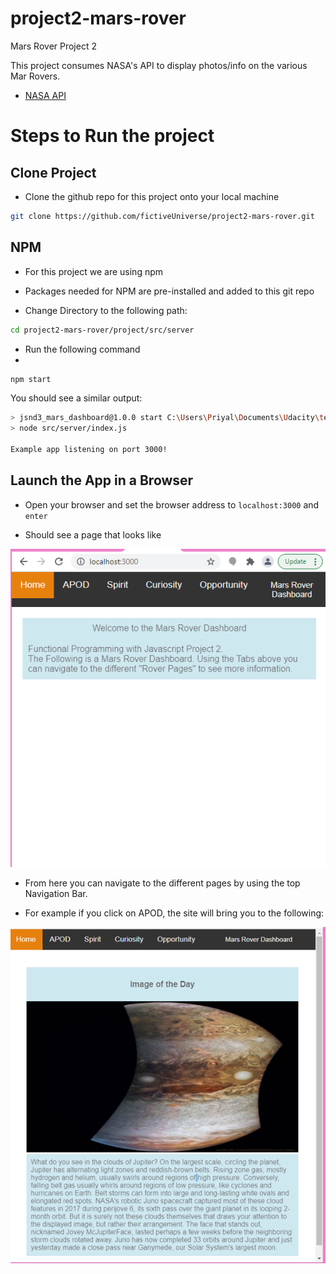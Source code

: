 # project2-mars-rover

Mars Rover Project 2

This project consumes NASA's API to display photos/info on the various Mar Rovers.

- [NASA API](https://api.nasa.gov/)


# Steps to Run the project

## Clone Project
- Clone the github repo for this project onto your local machine

```bash 
git clone https://github.com/fictiveUniverse/project2-mars-rover.git
```


## NPM
- For this project we are using npm
- Packages needed for NPM are pre-installed and added to this git repo 

- Change Directory to the following path: 

```bash 
cd project2-mars-rover/project/src/server
```

- Run the following command
-  
```bash
npm start
```

You should see a similar output: 

```bash 
> jsnd3_mars_dashboard@1.0.0 start C:\Users\Priyal\Documents\Udacity\test-submission\project2-mars-rover\project
> node src/server/index.js

Example app listening on port 3000!
```

## Launch the App in a Browser

- Open your browser and set the browser address to `localhost:3000` and `enter`

- Should see a page that looks like 

![](assests/screenshot-index.png)

- From here you can navigate to the different pages by using the top Navigation Bar. 

- For example if you click on APOD, the site will bring you to the following: 

![](assests/screenshot-apod.png)
